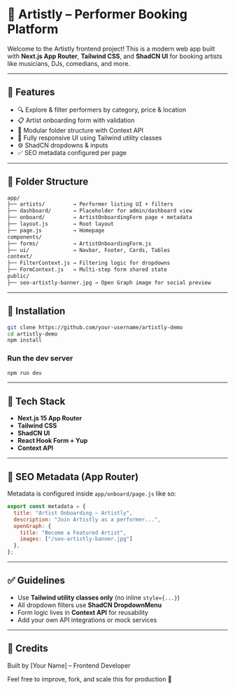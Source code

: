 # 🎤 Artistly – Performer Booking Platform

Welcome to the Artistly frontend project! This is a modern web app built with **Next.js App Router**, **Tailwind CSS**, and **ShadCN UI** for booking artists like musicians, DJs, comedians, and more.

---

## 🚀 Features

* 🔍 Explore & filter performers by category, price & location
* 📋 Artist onboarding form with validation
* 📂 Modular folder structure with Context API
* 🎨 Fully responsive UI using Tailwind utility classes
* ⚙️ ShadCN dropdowns & inputs
* ✅ SEO metadata configured per page

---

## 📁 Folder Structure

```bash
app/
├── artists/         → Performer listing UI + filters
├── dashboard/       → Placeholder for admin/dashboard view
├── onboard/         → ArtistOnboardingForm page + metadata
├── layout.js        → Root layout
├── page.js          → Homepage
components/
├── forms/           → ArtistOnboardingForm.js
├── ui/              → Navbar, Footer, Cards, Tables
context/
├── FilterContext.js → Filtering logic for dropdowns
├── FormContext.js   → Multi-step form shared state
public/
├── seo-artistly-banner.jpg → Open Graph image for social preview
```

---

## 🔧 Installation

```bash
git clone https://github.com/your-username/artistly-demo
cd artistly-demo
npm install
```

### Run the dev server

```bash
npm run dev
```

---

## 🧠 Tech Stack

* **Next.js 15 App Router**
* **Tailwind CSS**
* **ShadCN UI**
* **React Hook Form + Yup**
* **Context API**

---

## 📝 SEO Metadata (App Router)

Metadata is configured inside `app/onboard/page.js` like so:

```js
export const metadata = {
  title: "Artist Onboarding – Artistly",
  description: "Join Artistly as a performer...",
  openGraph: {
    title: "Become a Featured Artist",
    images: ["/seo-artistly-banner.jpg"]
  },
};
```

---

## ✅ Guidelines

* Use **Tailwind utility classes only** (no inline `style={...}`)
* All dropdown filters use **ShadCN DropdownMenu**
* Form logic lives in **Context API** for reusability
* Add your own API integrations or mock services

---

## 🙌 Credits

Built by \[Your Name] – Frontend Developer

Feel free to improve, fork, and scale this for production 🚀
